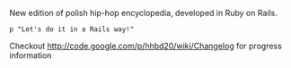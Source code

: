 New edition of polish hip-hop encyclopedia, developed in Ruby on Rails.

```
p "Let's do it in a Rails way!"
```

Checkout http://code.google.com/p/hhbd20/wiki/Changelog for progress information